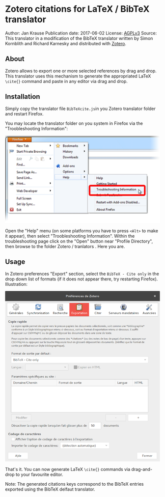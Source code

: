 # Zotero citations for LaTeX / BibTeX translator

Author: Jan Krause
Publication date: 2017-06-02
License: [AGPLv3](https://www.gnu.org/licenses/agpl-3.0.en.html)
Source: This translator in a modification of the BibTeX translator written by Simon Kornblith and Richard Karnesky and distributed with [Zotero](http://zotero.org).

## About

Zotero allows to export one or more selected references by drag and drop. This translator uses this mechanism to generate the appropriated LaTeX `\cite{}` command and paste in any editor via drag and drop.

## Installation

Simply copy the translator file `BibTeXcite.js`in you Zotero translator folder and restart Firefox. 

You may locate the translator folder on you system in Firefox via the "Troobleshooting Information":

![Firefox Troubleshooting Information](TroubleshootingInformation.png)

Open the "Help" menu (on some platforms you have to press `<Alt>` to make it appear), then select "Troobleshooting Information". Within the troubleshooting page click on the "Open" button near "Profile Directory", then browse to the folder Zotero / tranlators . Here you are.

## Usage

In Zotero preferences "Export" section, select the `BibTeX - Cite only` in the drop down list of formats (if it does not appear there, try restarting Firefox). Illustration:

![Zotero Preferences](PrefBibTeXcite.png)

That's it. You can now generate LaTeX `\cite{}` commands via drag-and-drop to your favourite editor.

Note: The generated citations keys correspond to the BibTeX entries exported using the BibTeX delfaut translator.

